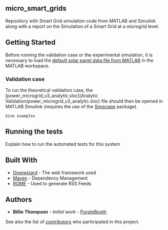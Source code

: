 ## micro_smart_grids

Repository with Smart Grid simulation code from MATLAB and Simulink along with a report on the Simulation of a Smart Grid at a microgrid level.

## Getting Started

Before running the validation case or the experimental simulation, it is necessary to load the [default solar panel data file from MATLAB](Simulation/default_PV_data.mat) in the MATLAB workspace. 

### Validation case

To run the theoretical validation case, the [power_microgrid_v3_analytic.slxc](Analytic Validation/power_microgrid_v3_analytic.slxc) file should then be opened in MATLAB Simulink (requires the use of the [Simscape](https://www.mathworks.com/products/simscape.html) package).

```
Give examples
```


## Running the tests

Explain how to run the automated tests for this system




## Built With

* [Dropwizard](http://www.dropwizard.io/1.0.2/docs/) - The web framework used
* [Maven](https://maven.apache.org/) - Dependency Management
* [ROME](https://rometools.github.io/rome/) - Used to generate RSS Feeds


## Authors

* **Billie Thompson** - *Initial work* - [PurpleBooth](https://github.com/PurpleBooth)

See also the list of [contributors](https://github.com/your/project/contributors) who participated in this project.
